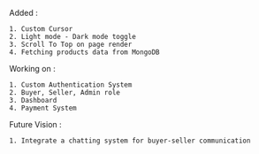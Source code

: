 Added :

    1. Custom Cursor
    2. Light mode - Dark mode toggle
    3. Scroll To Top on page render
    4. Fetching products data from MongoDB

Working on :

    1. Custom Authentication System
    2. Buyer, Seller, Admin role
    3. Dashboard
    4. Payment System

Future Vision :

    1. Integrate a chatting system for buyer-seller communication